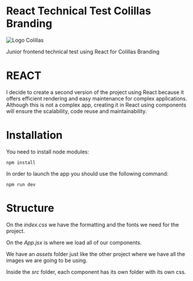 # React Technical Test Colillas Branding

![Logo Colillas](./assets/logo%20colillas.svg)

Junior frontend technical test using React for Colillas Branding

# REACT

I decide to create a second version of the project using React because it offers efficient rendering and easy maintenance for complex applications. Although this is not a complex app, creating it in React using components will ensure the scalability, code reuse and maintainability.


# Installation

You need to install node modules:

```
npm install
```

In order to launch the app you should use the following command:

```
npm run dev
```


# Structure

On the *index.css* we have the formatting and the fonts we need for the project.

On the *App.jsx* is where we load all of our components.

We have an *assets* folder just like the other project where we have all the images we are going to be using.

Inside the *src* folder, each component has its own folder with its own css.
